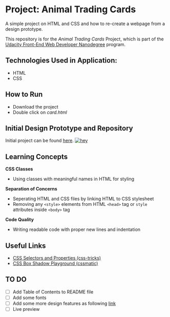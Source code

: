 # Project: Animal Trading Cards
 A simple project on HTML and CSS and how to re-create a webpage from a design prototype.

 This repository is for the _Animal Trading Cards_ Project, which is part of the [Udacity Front-End Web Developer Nanodegree](https://www.udacity.com/course/front-end-web-developer-nanodegree--nd001) program.

## Technologies Used in Application:
- HTML
- CSS

## How to Run
- Download the project
- Double click on *card.html*

## Initial Design Prototype and Repository
Initial project can be found [here](https://github.com/udacity/fend-animal-trading-cards).
[![hey](assets/design-prototype.png)](https://github.com/udacity/fend-animal-trading-cards)


## Learning Concepts
**CSS Classes**
- Using classes with meaningful names in HTML for styling

**Separation of Concerns**
- Seperating HTML and CSS files by linking HTML to CSS stylesheet
- Removing any ```<style>``` elements from HTML ```<head>``` tag or ```style``` attributes inside ```<body>``` tag

**Code Quality**
- Writing readable code with proper new lines and indentation

## Useful Links
- [CSS Selectors and Properties (css-tricks)](https://css-tricks.com/almanac/)
- [CSS Box Shadow Playground (cssmatic)](https://www.cssmatic.com/)

## TO DO
- [ ] Add Table of Contents to README file
- [ ] Add some fonts
- [ ] Add some more design features as following [link](https://user-images.githubusercontent.com/16986422/33263182-88c829c0-d371-11e7-82b6-81c241f54c5f.png)
- [ ] Live preview 